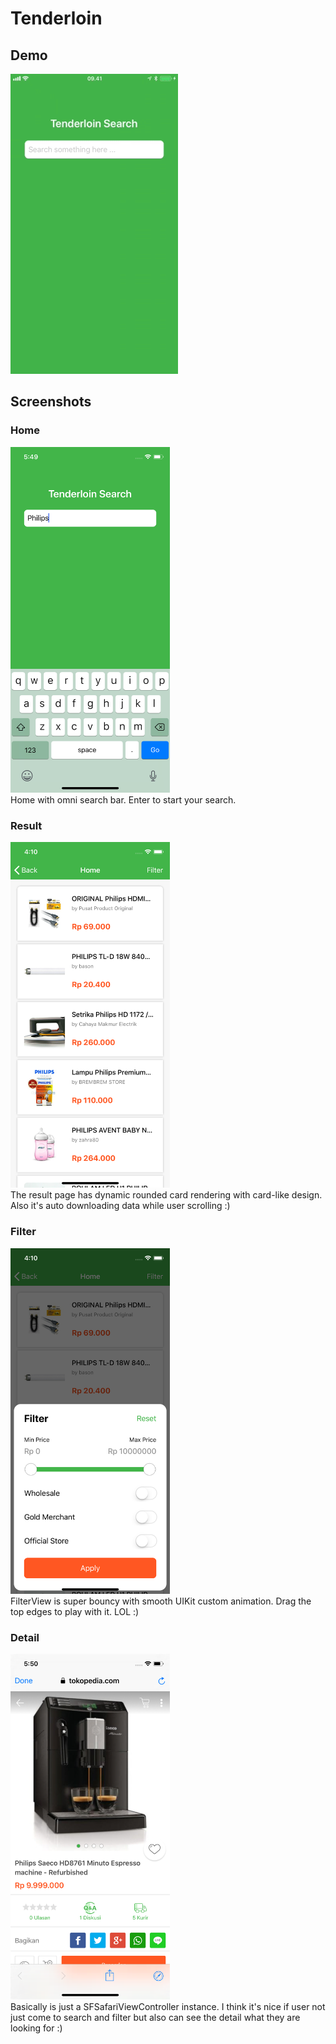 # Tenderloin

## Demo

![](Screenshots/Demo/Demo.gif)

## Screenshots

### Home
<img src="https://github.com/ZulwiyozaPutra/Tenderloin/raw/master/Screenshots/Home.png" width="255">
<br />
Home with omni search bar. Enter to start your search.

### Result
<img src="https://github.com/ZulwiyozaPutra/Tenderloin/raw/master/Screenshots/Result.png" width="255">
<br />
The result page has dynamic rounded card rendering with card-like design. Also it's auto downloading data while user scrolling :)

### Filter
<img src="https://github.com/ZulwiyozaPutra/Tenderloin/raw/master/Screenshots/Filter.png" width="255">
<br />
FilterView is super bouncy with smooth UIKit custom animation. Drag the top edges to play with it. LOL :)

### Detail
<img src="https://github.com/ZulwiyozaPutra/Tenderloin/raw/master/Screenshots/Detail.png" width="255">
<br />
Basically is just a SFSafariViewController instance. I think it's nice if user not just come to search and filter but also can see the detail what they are looking for :)

